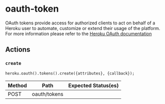 # oauth-token

OAuth tokens provide access for authorized clients to act on behalf of a Heroku user to automate, customize or extend their usage of the platform. For more information please refer to the [Heroku OAuth documentation](https://devcenter.heroku.com/articles/oauth)

## Actions

### `create`

`heroku.oauth().tokens().create({attributes}, {callback});`

Method | Path | Expected Status(es)
--- | --- | ---
POST | oauth/tokens | 